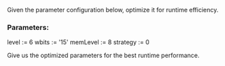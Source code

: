 
Given the parameter configuration below, optimize it for runtime efficiency. 

### Parameters:
level := 6
wbits := '15'
memLevel := 8
strategy := 0

Give us the optimized parameters for the best runtime performance.

